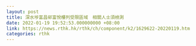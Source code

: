 ```yaml
---
layout: post
title: 深水埗富昌邨富悅樓列受限區域　相關人士須檢測
date: 2022-01-19 19:52:53.000000000 +08:00
link: https://news.rthk.hk/rthk/ch/component/k2/1629622-20220119.htm
categories: rthk
---
```



